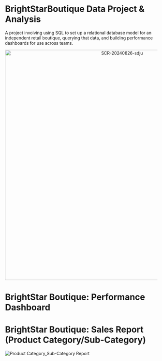 # BrightStarBoutique Data Project & Analysis
A project involving using SQL to set up a relational database model for an independent retail boutique, querying that data, and building performance dashboards for use across teams.

<div align="center"><img width="758" alt="SCR-20240826-sdju" src="https://github.com/user-attachments/assets/de398482-7b7d-449e-b108-373dc8f57cff"></div>

# BrightStar Boutique: Performance Dashboard



# BrightStar Boutique: Sales Report (Product Category/Sub-Category)

![Product Category_Sub-Category Report](https://github.com/user-attachments/assets/b5596d96-6aaa-4e66-9918-c9b7dba6f0f7)



